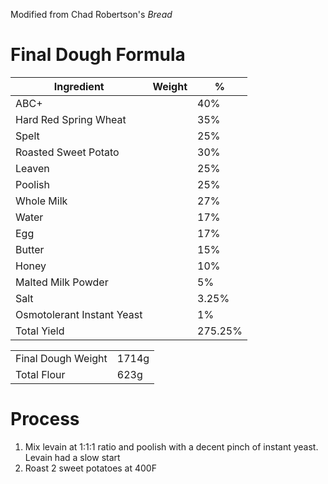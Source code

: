 Modified from Chad Robertson's *Bread*

# Final Dough Formula

| Ingredient                 | Weight | %       |
| -------------------------- | ------ | ------- |
| ABC+                       |        | 40%     |
| Hard Red Spring Wheat      |        | 35%     |
| Spelt                      |        | 25%     |
| Roasted Sweet Potato       |        | 30%     |
| Leaven                     |        | 25%     |
| Poolish                    |        | 25%     |
| Whole Milk                 |        | 27%     |
| Water                      |        | 17%     |
| Egg                        |        | 17%     |
| Butter                     |        | 15%     |
| Honey                      |        | 10%     |
| Malted Milk Powder         |        | 5%      |
| Salt                       |        | 3.25%   |
| Osmotolerant Instant Yeast |        | 1%      |
| Total Yield                |        | 275.25% |

<style>
	table: {
		border-collpase: collapse;
	}
	td: {
		border: solid 1px black;
	}
</style>
<table>
	<tr>
		<td>Final Dough Weight</td>
		<td>1714g</td>
	</tr>
	<tr>
		<td>Total Flour</td>
		<td>623g</td>
	</tr>
</table>

# Process

1.  Mix levain at 1:1:1 ratio and poolish with a decent pinch of instant yeast. Levain had a slow start
2. Roast 2 sweet potatoes at 400F

















